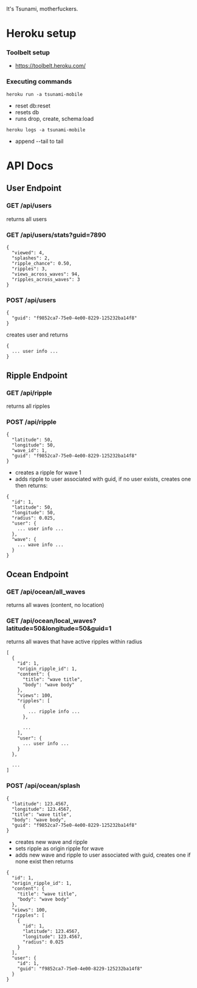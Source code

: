 It's Tsunami, motherfuckers.

# Heroku setup

### Toolbelt setup
* https://toolbelt.heroku.com/

### Executing commands
`heroku run -a tsunami-mobile`
* reset db:reset
 * resets db
 * runs drop, create, schema:load

`heroku logs -a tsunami-mobile`
 * append --tail to tail

# API Docs

## User Endpoint

### GET /api/users

returns all users

### GET /api/users/stats?guid=7890

```
{
  "viewed": 4,
  "splashes": 2,
  "ripple_chance": 0.50,
  "ripples": 3,
  "views_across_waves": 94,
  "ripples_across_waves": 3
}
```

### POST /api/users

```
{
  "guid": "f9852ca7-75e0-4e00-8229-125232ba14f8"
}
```
creates user and returns
```
{
  ... user info ...
}
```

## Ripple Endpoint

### GET /api/ripple

returns all ripples

### POST /api/ripple

```
{
  "latitude": 50,
  "longitude": 50,
  "wave_id": 1,
  "guid": "f9852ca7-75e0-4e00-8229-125232ba14f8"
}
```
* creates a ripple for wave 1
* adds ripple to user associated with guid, if no user exists, creates one
then returns:
```
{
  "id": 1,
  "latitude": 50,
  "longitude": 50,
  "radius": 0.025,
  "user": {
    ... user info ...
  },
  "wave": {
    ... wave info ...
  }
}
```

## Ocean Endpoint

### GET /api/ocean/all_waves

returns all waves (content, no location)

### GET /api/ocean/local_waves?latitude=50&longitude=50&guid=1

returns all waves that have active ripples within radius
```
[
  {
    "id": 1,
    "origin_ripple_id": 1,
    "content": {
      "title": "wave title",
      "body": "wave body"
    },
    "views": 100,
    "ripples": [
      {
        ... ripple info ...
      },

      ...
    ],
    "user": {
      ... user info ...
    }
  },

  ...
]
```

### POST /api/ocean/splash

```
{
  "latitude": 123.4567,
  "longitude": 123.4567,
  "title": "wave title",
  "body": "wave body",
  "guid": "f9852ca7-75e0-4e00-8229-125232ba14f8"
}
```
* creates new wave and ripple
* sets ripple as origin ripple for wave
* adds new wave and ripple to user associated with guid, creates one if none exist
then returns
```
{
  "id": 1,
  "origin_ripple_id": 1,
  "content": {
    "title": "wave title",
    "body": "wave body"
  },
  "views": 100,
  "ripples": [
    {
      "id": 1,
      "latitude": 123.4567,
      "longitude": 123.4567,
      "radius": 0.025
    }
  ],
  "user": {
    "id": 1,
    "guid": "f9852ca7-75e0-4e00-8229-125232ba14f8"
  }
}
```
